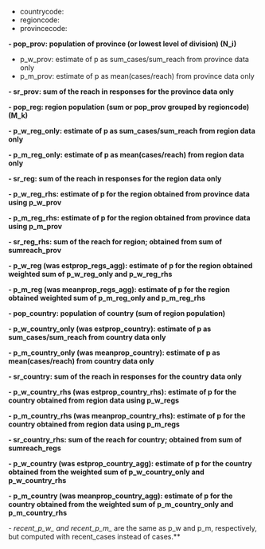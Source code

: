 
- countrycode: 
- regioncode:
- provincecode:

**- pop_prov: population of province (or lowest level of division) (N_i)**

- p_w_prov: estimate of p as sum_cases/sum_reach from province data only
- p_m_prov: estimate of p as mean(cases/reach) from province data only

**- sr_prov: sum of the reach in responses for the province data only**

**- pop_reg: region population (sum or pop_prov grouped by regioncode) (M_k)**

**- p_w_reg_only: estimate of p as sum_cases/sum_reach from region data only**

**- p_m_reg_only: estimate of p as mean(cases/reach) from region data only**

**- sr_reg: sum of the reach in responses for the region data only**

**- p_w_reg_rhs: estimate of p for the region obtained from province data using p_w_prov**

**- p_m_reg_rhs: estimate of p for the region obtained from province data using p_m_prov**

**- sr_reg_rhs: sum of the reach for region; obtained from sum of sumreach_prov**

**- p_w_reg (was estprop_regs_agg):  estimate of p for the region obtained weighted sum of p_w_reg_only and p_w_reg_rhs**

**- p_m_reg (was meanprop_regs_agg): estimate of p for the region obtained weighted sum of p_m_reg_only and p_m_reg_rhs**

**- pop_country: population of country (sum of region population)**

**- p_w_country_only (was estprop_country):  estimate of p as sum_cases/sum_reach from country data only**

**- p_m_country_only (was meanprop_country): estimate of p as mean(cases/reach) from country data only**

**- sr_country: sum of the reach in responses for the country data only**

**- p_w_country_rhs (was estprop_country_rhs): estimate of p for the country obtained from region data using p_w_regs**

**- p_m_country_rhs (was meanprop_country_rhs): estimate of p for the country obtained from region data using p_m_regs**

**- sr_country_rhs: sum of the reach for country; obtained from sum of sumreach_regs**

**- p_w_country (was estprop_country_agg): estimate of p for the country obtained from the weighted sum of p_w_country_only and p_w_country_rhs**

**- p_m_country (was meanprop_country_agg): estimate of p for the country obtained from the weighted sum of p_m_country_only and p_m_country_rhs**

**- recent_p_w_* and recent_p_m_* are the same as p_w and p_m, respectively, but computed with recent_cases instead of cases.**

